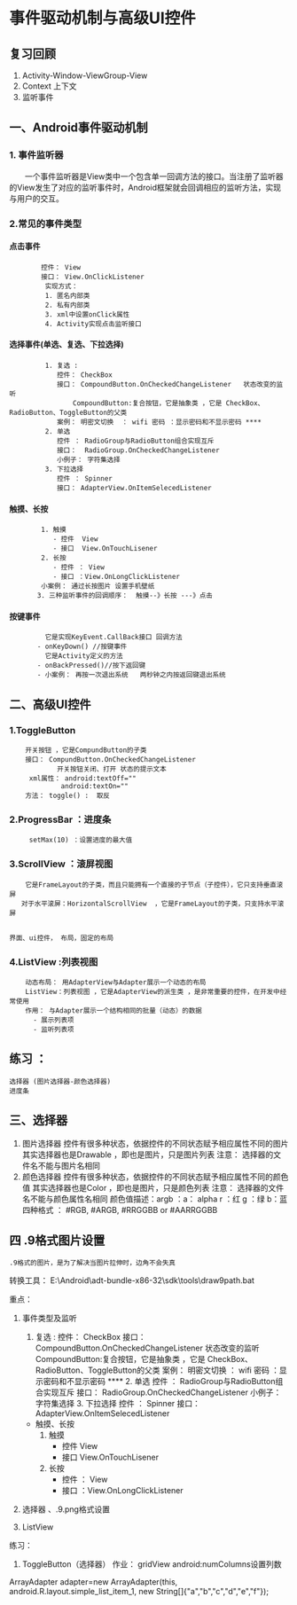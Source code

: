 # 事件驱动机制与高级UI控件

## 复习回顾
  1. Activity-Window-ViewGroup-View
  2. Context 上下文
  3. 监听事件

## 一、Android事件驱动机制
### 1. 事件监听器
&emsp;&emsp;一个事件监听器是View类中一个包含单一回调方法的接口。当注册了监听器的View发生了对应的监听事件时，Android框架就会回调相应的监听方法，实现与用户的交互。
### 2.常见的事件类型
#### 点击事件
```
        控件： View 
        接口： View.OnClickListener
	     实现方式：
	     1. 匿名内部类
		 2. 私有内部类
		 3. xml中设置onClick属性
		 4. Activity实现点击监听接口
```
#### 选择事件(单选、复选、下拉选择)
```
	     1. 复选 :
	        控件： CheckBox 
            接口： CompoundButton.OnCheckedChangeListener   状态改变的监听
                CompoundButton:复合按钮，它是抽象类 ，它是 CheckBox、RadioButton、ToggleButton的父类
            案例： 明密文切换  ： wifi 密码 ：显示密码和不显示密码 ****
	     2. 单选
	        控件 ： RadioGroup与RadioButton组合实现互斥
            接口：  RadioGroup.OnCheckedChangeListener
            小例子： 字符集选择
	     3. 下拉选择
	        控件 ： Spinner 
            接口： AdapterView.OnItemSelecedListener 
```
#### 触摸、长按 
```
        1. 触摸
           - 控件  View
           - 接口  View.OnTouchLisener
        2. 长按
           - 控件 ： View
           - 接口 ：View.OnLongClickListener
        小案例： 通过长按图片 设置手机壁纸 
       3. 三种监听事件的回调顺序：  触摸--》长按 ---》点击
```
#### 按键事件
```
         它是实现KeyEvent.CallBack接口 回调方法
       - onKeyDown() //按键事件
         它是Activity定义的方法
       - onBackPressed()//按下返回键
       - 小案例： 再按一次退出系统   两秒钟之内按返回键退出系统
```
    
## 二、高级UI控件
### 1.ToggleButton 
```
    开关按钮 ，它是CompundButton的子类 
    接口： CompundButton.OnCheckedChangeListener 
            开关按钮关闭、打开 状态的提示文本  
     xml属性： android:textOff=""
             android:textOn=""
    方法： toggle() :  取反
```
### 2.ProgressBar  ：进度条 
```
     setMax(10) ：设置进度的最大值
```
### 3.ScrollView   ：滚屏视图
```
    它是FrameLayout的子类，而且只能拥有一个直接的子节点（子控件），它只支持垂直滚屏
   对于水平滚屏：HorizontalScrollView  ，它是FrameLayout的子类，只支持水平滚屏

  
界面、ui控件， 布局，固定的布局
```
### 4.ListView :列表视图
```
    动态布局： 用AdapterView与Adapter展示一个动态的布局
    ListView：列表视图 ，它是AdapterView的派生类 ，是非常重要的控件，在开发中经常使用
    作用： 与Adapter展示一个结构相同的批量（动态）的数据
      - 展示列表项
      - 监听列表项
```


##  练习 ： 
    选择器 (图片选择器-颜色选择器)
    进度条   

## 三、选择器 

  1. 图片选择器
     控件有很多种状态，依据控件的不同状态赋予相应属性不同的图片 
     其实选择器也是Drawable ，即也是图片，只是图片列表 
    注意： 选择器的文件名不能与图片名相同
  2. 颜色选择器
    控件有很多种状态，依据控件的不同状态赋予相应属性不同的颜色值 
     其实选择器也是Color ，即也是图片，只是颜色列表 
    注意： 选择器的文件名不能与颜色属性名相同
   颜色值描述：argb ：a： alpha   r ：红    g  ：绿   b：蓝
     四种格式 ： #RGB, #ARGB, #RRGGBB or #AARRGGBB 

## 四 .9格式图片设置
    .9格式的图片，是为了解决当图片拉伸时，边角不会失真
  转换工具：
   E:\Android\adt-bundle-x86-32\sdk\tools\draw9path.bat



重点：
  1. 事件类型及监听
    
        1. 复选 :
	        控件： CheckBox 
            接口： CompoundButton.OnCheckedChangeListener   状态改变的监听
                CompoundButton:复合按钮，它是抽象类 ，它是 CheckBox、RadioButton、ToggleButton的父类
            案例： 明密文切换  ： wifi 密码 ：显示密码和不显示密码 ****
	     2. 单选
	        控件 ： RadioGroup与RadioButton组合实现互斥
            接口：  RadioGroup.OnCheckedChangeListener
            小例子： 字符集选择
	     3. 下拉选择
	        控件 ： Spinner 
            接口： AdapterView.OnItemSelecedListener 
     * 触摸、长按 
        1. 触摸
           - 控件  View
           - 接口  View.OnTouchLisener
        2. 长按
           - 控件 ： View
           - 接口 ：View.OnLongClickListener

  2. 选择器 、.9.png格式设置

  3. ListView
  

练习：
   1. ToggleButton（选择器）
作业：
   gridView
  android:numColumns设置列数

















ArrayAdapter<String> adapter=new ArrayAdapter<String>(this, android.R.layout.simple_list_item_1, new String[]{"a","b","c","d","e","f"});


